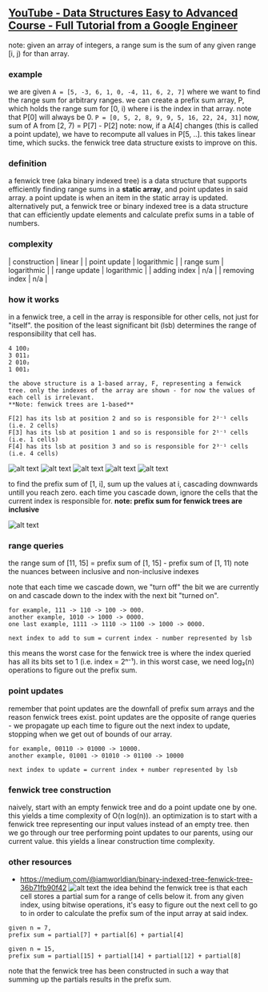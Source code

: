 ## [YouTube - Data Structures Easy to Advanced Course - Full Tutorial from a Google Engineer](https://youtu.be/RBSGKlAvoiM?t=20737)
note: given an array of integers, a range sum is the sum of any given range [i, j) for than array.

### example
we are given `A = [5, -3, 6, 1, 0, -4, 11, 6, 2, 7]` where we want to find the range sum for arbitrary ranges.
we can create a prefix sum array, P, which holds the range sum for [0, i) where i is the index in that array. note that P[0] will always be 0.
`P = [0, 5, 2, 8, 9, 9, 5, 16, 22, 24, 31]`
now, sum of A from [2, 7) = P[7] - P[2]
note: now, if a A[4] changes (this is called a point update), we have to recompute all values in P[5, ..]. this takes linear time, which sucks. the fenwick tree data structure exists to improve on this.

### definition
a fenwick tree (aka binary indexed tree) is a data structure that supports efficiently finding range sums in a **static array**, and point updates in said array. a point update is when an item in the static array is updated.
alternatively put, a fenwick tree or binary indexed tree is a data structure that can efficiently update elements and calculate prefix sums in a table of numbers.

### complexity
| construction | linear |
| point update | logarithmic |
| range sum | logarithmic |
| range update | logarithmic |
| adding index | n/a |
| removing index | n/a |

### how it works
in a fenwick tree, a cell in the array is responsible for other cells, not just for "itself". the position of the least significant bit (lsb) determines the range of responsibility that cell has.

```
4 100₂
3 011₂
2 010₂
1 001₂

the above structure is a 1-based array, F, representing a fenwick tree. only the indexes of the array are shown - for now the values of each cell is irrelevant.
**Note: fenwick trees are 1-based**

F[2] has its lsb at position 2 and so is responsible for 2²⁻¹ cells (i.e. 2 cells)
F[3] has its lsb at position 1 and so is responsible for 2¹⁻¹ cells (i.e. 1 cells)
F[4] has its lsb at position 3 and so is responsible for 2³⁻¹ cells (i.e. 4 cells)
```

![alt text](./imgs/fenwick-tree-range-of-responsibility-1.png)
![alt text](./imgs/fenwick-tree-range-of-responsibility-2.png)
![alt text](./imgs/fenwick-tree-range-of-responsibility-3.png)
![alt text](./imgs/fenwick-tree-range-of-responsibility-4.png)
![alt text](./imgs/fenwick-tree-range-of-responsibility-5.png)

to find the prefix sum of [1, i], sum up the values at i, cascading downwards untill you reach zero. each time you cascade down, ignore the cells that the current index is responsible for.
**note: prefix sum for fenwick trees are inclusive**

![alt text](./imgs/fenwick-tree-range-queries.png)

### range queries
the range sum of [11, 15] = prefix sum of [1, 15] - prefix sum of \[1, 11)
note the nuances between inclusive and non-inclusive indexes

note that each time we cascade down, we "turn off" the bit we are currently on and cascade down to the index with the next bit "turned on".
```
for example, 111 -> 110 -> 100 -> 000.
another example, 1010 -> 1000 -> 0000.
one last example, 1111 -> 1110 -> 1100 -> 1000 -> 0000.

next index to add to sum = current index - number represented by lsb
```

this means the worst case for the fenwick tree is where the index queried has all its bits set to 1 (i.e. index = 2ⁿ⁻¹). in this worst case, we need log₂(n) operations to figure out the prefix sum.

### point updates
remember that point updates are the downfall of prefix sum arrays and the reason fenwick trees exist.
point updates are the opposite of range queries - we propagate up each time to figure out the next index to update, stopping when we get out of bounds of our array.

```
for example, 00110 -> 01000 -> 10000.
another example, 01001 -> 01010 -> 01100 -> 10000

next index to update = current index + number represented by lsb
```

### fenwick tree construction
naively, start with an empty fenwick tree and do a point update one by one. this yields a time complexity of O(n log(n)).
an optimization is to start with a fenwick tree representing our input values instead of an empty tree. then we go through our tree performing point updates to our parents, using our current value. this yields a linear construction time complexity.

### other resources
- https://medium.com/@iamworldian/binary-indexed-tree-fenwick-tree-36b71fb90f42
![alt text](./imgs/fenwick-tree.png)
the idea behind the fenwick tree is that each cell stores a partial sum for a range of cells below it. from any given index, using bitwise operations, it's easy to figure out the next cell to go to in order to calculate the prefix sum of the input array at said index.
```
given n = 7,
prefix sum = partial[7] + partial[6] + partial[4]

given n = 15,
prefix sum = partial[15] + partial[14] + partial[12] + partial[8]
```
note that the fenwick tree has been constructed in such a way that summing up the partials results in the prefix sum.
